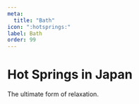 ```yaml
---
meta:
  title: "Bath"
icon: ":hotsprings:"
label: Bath
order: 99
---
```


# Hot Springs in Japan

The ultimate form of relaxation.